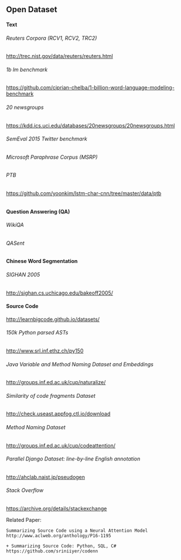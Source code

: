 ## Open Dataset

#### Text

###### Reuters Corpora (RCV1, RCV2, TRC2)

http://trec.nist.gov/data/reuters/reuters.html

###### 1b lm benchmark

https://github.com/ciprian-chelba/1-billion-word-language-modeling-benchmark

###### 20 newsgroups

https://kdd.ics.uci.edu/databases/20newsgroups/20newsgroups.html

###### SemEval 2015 Twitter benchmark
###### Microsoft Paraphrase Corpus (MSRP)
###### PTB

https://github.com/yoonkim/lstm-char-cnn/tree/master/data/ptb

###### 

#### Question Answering (QA)

###### WikiQA
###### QASent

#### Chinese Word Segmentation

###### SIGHAN 2005

http://sighan.cs.uchicago.edu/bakeoff2005/

#### Source Code

http://learnbigcode.github.io/datasets/

###### 150k Python parsed ASTs

http://www.srl.inf.ethz.ch/py150
###### Java Variable and Method Naming Dataset and Embeddings
http://groups.inf.ed.ac.uk/cup/naturalize/
###### Similarity of code fragments Dataset
http://check.useast.appfog.ctl.io/download
###### Method Naming Dataset
http://groups.inf.ed.ac.uk/cup/codeattention/

###### Parallel Django Dataset: line-by-line English annotation
http://ahclab.naist.jp/pseudogen
###### Stack Overflow
https://archive.org/details/stackexchange

 Related Paper:

    Summarizing Source Code using a Neural Attention Model
    http://www.aclweb.org/anthology/P16-1195
    
    + Summarizing Source Code: Python, SQL, C#
    https://github.com/sriniiyer/codenn
